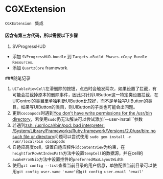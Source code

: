 # CGXExtension

`CGXExtension ` 集成

#### 因含有第三方代码，所以需要以下步骤

1. SVProgressHUD

* 添加 `SVProgressHUD.bundle` 到 `Targets->Build Phases->Copy Bundle Resources`.
* 添加 `QuartzCore` framework.



###随笔记录

1. `UITableViewCell`左滑删除的按钮，点击时会触发两次，如果设置了拦截，有可能会拦截掉原本的删除事件，因此只针对UIButton这一特定类设置拦截，在UIControl的类目里单独判断UIButton比较好，而不是单独写UIButton的类目。如果写UIButton的类目，则UIButton的子类也可能会出问题。
2. 更新`cocoapods`时遇到[You don't have write permissions for the /usr/bin directory]()，若使用`sudo`仍无法解决可以尝试添加`--user-install``参数
3. 若遇到[zsh: /usr/local/bin/pod: bad interpreter: /System/Library/Frameworks/Ruby.framework/Versions/2.0/usr/bin: no such file or directory]()问题可以尝试使用
`sudo gem install -n /usr/local/bin cocoapods`
4. 自适应高度cell，设置自适应控件以`contentView`为约束，在`heightforRowAtIndexPath`方法中设置`tempCell`的数据源，并在cell的`awakeFromNib`方法中设置控件的`preferredMaxLayoutWidth`
5. 使用`git config --list`查看当前目录的用户信息，单独配置当前目录可以使用`git config user.name 'name'`和`git config user.email 'email'`